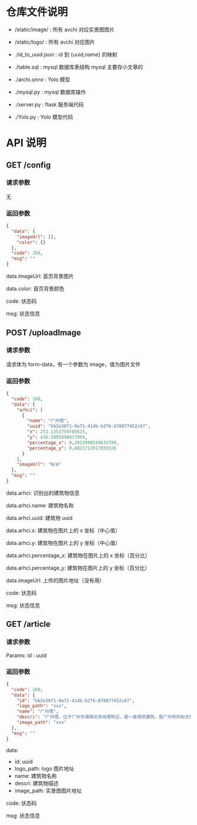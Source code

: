 # 仓库文件说明

- /static/image/ : 所有 avchi 对应实景图图片
- /static/logo/ : 所有 avchi 对应图片

- ./id_to_uuid.json : id 到 {uuid,name} 的映射
- ./table.sql : mysql 数据库表结构 mysql 主要存小文章的
- ./archi.onnx : Yolo 模型

- ./mysql.py : mysql 数据库操作
- ./server.py : flask 服务端代码
- ./Yolo.py : Yolo 模型代码

# API 说明

## GET /config

### 请求参数

无

### 返回参数

```json
{
  "data": {
    "imageUrl": [],
    "color": {}
  },
  "code": 200,
  "msg": ""
}
```

data.imageUrl: 首页背景图片

data.color: 首页背景颜色

code: 状态码

msg: 状态信息

## POST /uploadImage

### 请求参数

请求体为 form-data，有一个参数为 image，值为图片文件

### 返回参数

```json
{
  "code": 200,
  "data": {
    "arhci": [
      {
        "name": "广州塔",
        "uuid": "bb2e30f1-0a71-414b-b2f6-870877452c67",
        "x": 251.1353759765625,
        "y": 436.5895690917969,
        "percentage_x": 0.3923990249633789,
        "percentage_y": 0.6821712017059326
      }
    ],
    "imageUrl": "N/A"
  },
  "msg": ""
}
```

data.arhci: 识别出的建筑物信息

data.arhci.name: 建筑物名称

data.arhci.uuid: 建筑物 uuid

data.arhci.x: 建筑物在图片上的 x 坐标（中心值）

data.arhci.y: 建筑物在图片上的 y 坐标（中心值）

data.arhci.percentage_x: 建筑物在图片上的 x 坐标（百分比）

data.arhci.percentage_y: 建筑物在图片上的 y 坐标（百分比）

data.imageUrl: 上传的图片地址（没有用）

code: 状态码

msg: 状态信息

## GET /article

### 请求参数

Params:
id : uuid

### 返回参数

```json
{
  "code": 200,
  "data": {
    "id": "bb2e30f1-0a71-414b-b2f6-870877452c67",
    "logo_path": "xxx",
    "name": "广州塔",
    "descri": "广州塔，位于广州市海珠区赤岗塔附近，是一座塔状建筑，是广州市的标志性建筑之一。",
    "image_path": "xxx"
  },
  "msg": ""
}
```

data:

- id: uuid
- logo_path: logo 图片地址
- name: 建筑物名称
- descri: 建筑物描述
- image_path: 实景图图片地址

code: 状态码

msg: 状态信息

